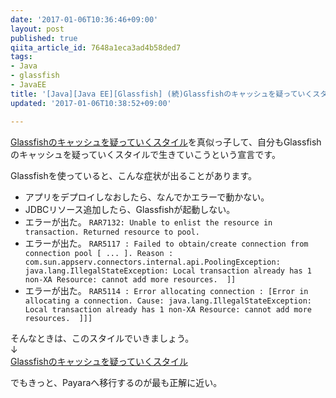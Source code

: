 ```yaml
---
date: '2017-01-06T10:36:46+09:00'
layout: post
published: true
qiita_article_id: 7648a1eca3ad4b58ded7
tags:
- Java
- glassfish
- JavaEE
title: '[Java][Java EE][Glassfish] (続)Glassfishのキャッシュを疑っていくスタイル'
updated: '2017-01-06T10:38:52+09:00'

---
```

[Glassfishのキャッシュを疑っていくスタイル](http://qiita.com/opengl-8080/items/838758ea34efcb0ea958)を真似っ子して、自分もGlassfishのキャッシュを疑っていくスタイルで生きていこうという宣言です。  
  
Glassfishを使っていると、こんな症状が出ることがあります。  
  
- アプリをデプロイしなおしたら、なんでかエラーで動かない。  
- JDBCリソース追加したら、Glassfishが起動しない。  
- エラーが出た。 `RAR7132: Unable to enlist the resource in transaction. Returned resource to pool.`  
- エラーが出た。 `RAR5117 : Failed to obtain/create connection from connection pool [ ... ]. Reason : com.sun.appserv.connectors.internal.api.PoolingException: java.lang.IllegalStateException: Local transaction already has 1 non-XA Resource: cannot add more resources.  ]]`  
- エラーが出た。 `RAR5114 : Error allocating connection : [Error in allocating a connection. Cause: java.lang.IllegalStateException: Local transaction already has 1 non-XA Resource: cannot add more resources.  ]]]`  
  
そんなときは、このスタイルでいきましょう。   
↓  
[Glassfishのキャッシュを疑っていくスタイル](http://qiita.com/opengl-8080/items/838758ea34efcb0ea958)  
  
でもきっと、Payaraへ移行するのが最も正解に近い。  
